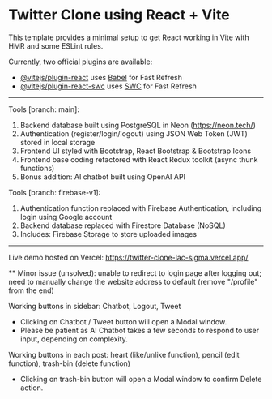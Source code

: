 # Twitter Clone using React + Vite

This template provides a minimal setup to get React working in Vite with HMR and some ESLint rules.

Currently, two official plugins are available:

- [@vitejs/plugin-react](https://github.com/vitejs/vite-plugin-react/blob/main/packages/plugin-react/README.md) uses [Babel](https://babeljs.io/) for Fast Refresh
- [@vitejs/plugin-react-swc](https://github.com/vitejs/vite-plugin-react-swc) uses [SWC](https://swc.rs/) for Fast Refresh
---------------------------------------------------------
Tools [branch: main]:
1. Backend database built using PostgreSQL in Neon (https://neon.tech/)
2. Authentication (register/login/logout) using JSON Web Token (JWT) stored in local storage
3. Frontend UI styled with Bootstrap, React Bootstrap & Bootstrap Icons
4. Frontend base coding refactored with React Redux toolkit (async thunk functions)
5. Bonus addition: AI chatbot built using OpenAI API

Tools [branch: firebase-v1]:
1. Authentication function replaced with Firebase Authentication, including login using Google account
2. Backend database replaced with Firestore Database (NoSQL)
3. Includes: Firebase Storage to store uploaded images

--------------------------------------------------------
Live demo hosted on Vercel: https://twitter-clone-lac-sigma.vercel.app/

** Minor issue (unsolved): unable to redirect to login page after logging out; need to manually change the website address to default (remove "/profile" from the end)

Working buttons in sidebar: Chatbot, Logout, Tweet

- Clicking on Chatbot / Tweet button will open a Modal window.
- Please be patient as AI Chatbot takes a few seconds to respond to user input, depending on complexity.

Working buttons in each post: heart (like/unlike function), pencil (edit function), trash-bin (delete function)

- Clicking on trash-bin button will open a Modal window to confirm Delete action.
